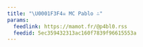 ```yaml
---
title: "\U0001F3F4‍☠️ MC Pablo ∴"
params:
  feedlink: https://mamot.fr/@p4bl0.rss
  feedid: 5ec359432313ac160f7839f96615553a
---
```

